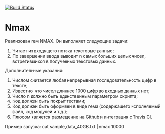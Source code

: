 [![Build Status](https://travis-ci.com/LKS007/fbx_nmax.svg?branch=master)](https://travis-ci.com/LKS007/fbx_nmax)

# Nmax

Реализован гем NMAX. Он выполняет следующие задачи:

1) Читает из входящего потока текстовые данные;
2) По завершении ввода выводит n самых больших целых чисел, встретившихся в полученных текстовых данных. 

Дополнительные указания:
1) Числом считается любая непрерывная последовательность цифр в тексте;
2) Известно, что чисел длиннее 1000 цифр во входных данных нет;
3) Число n должно быть единственным параметром скрипта;
4) Код должен быть покрыт тестами;
5) Код должен быть оформлен в виде гема (содержащего исполняемый файл, код модулей и т.д.);
6) Плюсом является размещение на Github и интеграция с Travis CI.

Пример запуска:
cat sample_data_40GB.txt | nmax 10000 

